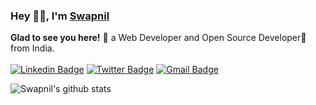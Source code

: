 ### Hey 👋🏽, I'm [Swapnil](https://swapnilsparsh.github.io) 

**Glad to see you here!** :star_struck: a Web Developer and Open Source Developer🚀 from India. <br> <br> 
[![Linkedin Badge](https://img.shields.io/badge/-SwapnilSparsh-blue?style=social&logo=Linkedin&logoColor=blue&link=https://www.linkedin.com/in/swapnilsparsh)](https://www.linkedin.com/in/swapnilsparsh/)
[![Twitter Badge](http://img.shields.io/badge/-@swapnilsparsh-1ca0f1?style=social&logo=x&logoColor=blue&link=https://twitter.com/swapnilsparsh)](https://twitter.com/swapnilsparsh) 
[![Gmail Badge](https://img.shields.io/badge/-GMail-c14438?style=social&logo=Gmail&logoColor=red&link=mailto:arezona.lucky55@gmail.com)](mailto:arezona.lucky55@gmail.com)

![Swapnil's github stats](https://github-readme-stats.vercel.app/api?username=swapnilsparsh&show_icons=true&hide_border=true)
